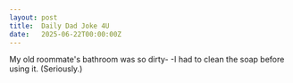```yaml
---
layout: post
title:  Daily Dad Joke 4U
date:   2025-06-22T00:00:00Z
---
```

My old roommate's bathroom was so dirty- -I had to clean the soap before using it. (Seriously.)
